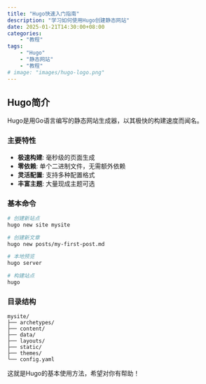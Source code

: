 ```yaml
---
title: "Hugo快速入门指南"
description: "学习如何使用Hugo创建静态网站"
date: 2025-01-21T14:30:00+08:00
categories:
    - "教程"
tags:
    - "Hugo"
    - "静态网站"
    - "教程"
# image: "images/hugo-logo.png"
---
```


## Hugo简介

Hugo是用Go语言编写的静态网站生成器，以其极快的构建速度而闻名。

### 主要特性

- **极速构建**: 毫秒级的页面生成
- **零依赖**: 单个二进制文件，无需额外依赖
- **灵活配置**: 支持多种配置格式
- **丰富主题**: 大量现成主题可选

### 基本命令

```bash
# 创建新站点
hugo new site mysite

# 创建新文章
hugo new posts/my-first-post.md

# 本地预览
hugo server

# 构建站点
hugo
```

### 目录结构

```
mysite/
├── archetypes/
├── content/
├── data/
├── layouts/
├── static/
├── themes/
└── config.yaml
```

这就是Hugo的基本使用方法，希望对你有帮助！